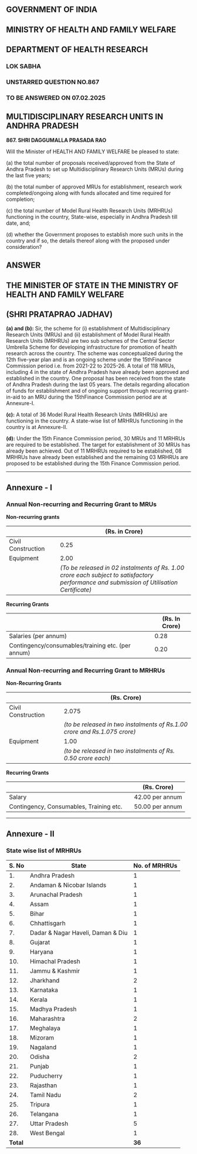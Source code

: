 ## GOVERNMENT OF INDIA

## MINISTRY OF HEALTH AND FAMILY WELFARE

## DEPARTMENT OF HEALTH RESEARCH

### LOK SABHA

### UNSTARRED QUESTION NO.867

### TO BE ANSWERED ON 07.02.2025

## MULTIDISCIPLINARY RESEARCH UNITS IN ANDHRA PRADESH

**867. SHRI DAGGUMALLA PRASADA RAO**

Will the Minister of HEALTH AND FAMILY WELFARE be pleased to state:

(a) the total number of proposals received/approved from the State of Andhra Pradesh to set up
Multidisciplinary Research Units (MRUs) during the last five years;

(b) the total number of approved MRUs for establishment, research work completed/ongoing along with
funds allocated and time required for completion;

(c) the total number of Model Rural Health Research Units (MRHRUs) functioning in the country,
State-wise, especially in Andhra Pradesh till date, and;

(d) whether the Government proposes to establish more such units in the country and if so, the details
thereof along with the proposed under consideration?

## ANSWER

## THE MINISTER OF STATE IN THE MINISTRY OF HEALTH AND FAMILY WELFARE

## (SHRI PRATAPRAO JADHAV)

**(a) and (b):** Sir, the scheme for (i) establishment of Multidisciplinary Research Units (MRUs) and (ii)
establishment of Model Rural Health Research Units (MRHRUs) are two sub schemes of the Central
Sector Umbrella Scheme for developing infrastructure for promotion of health research across the country.
The scheme was conceptualized during the 12th five-year plan and is an ongoing scheme under the
15thFinance Commission period i.e. from 2021-22 to 2025-26. A total of 118 MRUs, including 4 in the
state of Andhra Pradesh have already been approved and established in the country. One proposal has
been received from the state of Andhra Pradesh during the last 05 years. The details regarding allocation
of funds for establishment and of ongoing support through recurring grant-in-aid to an MRU during the
15thFinance Commission period are at Annexure-I.

**(c):** A total of 36 Model Rural Health Research Units (MRHRUs) are functioning in the country. A
state-wise list of MRHRUs functioning in the country is at Annexure-II.

**(d):** Under the 15th Finance Commission period, 30 MRUs and 11 MRHRUs are required to be
established. The target for establishment of 30 MRUs has already been achieved. Out of 11 MRHRUs
required to be established, 08 MRHRUs have already been established and the remaining 03 MRHRUs
are proposed to be established during the 15th Finance Commission period.

---

## Annexure - I

### Annual Non-recurring and Recurring Grant to MRUs

**Non-recurring grants**

|                    |     | (Rs. in Crore)                                                                                                                            |
| ------------------ | --- | ----------------------------------------------------------------------------------------------------------------------------------------- |
| Civil Construction |     | 0.25                                                                                                                                      |
| Equipment          |     | 2.00                                                                                                                                      |
|                    |     | _(To be released in 02 instalments of Rs. 1.00 crore each subject to satisfactory performance and submission of Utilisation Certificate)_ |

**Recurring Grants**

|                                                   |     | (Rs. In Crore) |
| ------------------------------------------------- | --- | -------------- |
| Salaries (per annum)                              |     | 0.28           |
| Contingency/consumables/training etc. (per annum) |     | 0.20           |

### Annual Non-recurring and Recurring Grant to MRHRUs

**Non-Recurring Grants**

|                    |     | (Rs. Crore)                                                               |
| ------------------ | --- | ------------------------------------------------------------------------- |
| Civil Construction |     | 2.075                                                                     |
|                    |     | _(to be released in two instalments of Rs.1.00 crore and Rs.1.075 crore)_ |
| Equipment          |     | 1.00                                                                      |
|                    |     | _(to be released in two instalments of Rs. 0.50 crore each)_              |

**Recurring Grants**

|                                         |     | (Rs. Crore)     |
| --------------------------------------- | --- | --------------- |
| Salary                                  |     | 42.00 per annum |
| Contingency, Consumables, Training etc. |     | 50.00 per annum |

---

## Annexure - II

### State wise list of MRHRUs

| S. No     | State                             | No. of MRHRUs |
| --------- | --------------------------------- | ------------- |
| 1.        | Andhra Pradesh                    | 1             |
| 2.        | Andaman & Nicobar Islands         | 1             |
| 3.        | Arunachal Pradesh                 | 1             |
| 4.        | Assam                             | 1             |
| 5.        | Bihar                             | 1             |
| 6.        | Chhattisgarh                      | 1             |
| 7.        | Dadar & Nagar Haveli, Daman & Diu | 1             |
| 8.        | Gujarat                           | 1             |
| 9.        | Haryana                           | 1             |
| 10.       | Himachal Pradesh                  | 1             |
| 11.       | Jammu & Kashmir                   | 1             |
| 12.       | Jharkhand                         | 2             |
| 13.       | Karnataka                         | 1             |
| 14.       | Kerala                            | 1             |
| 15.       | Madhya Pradesh                    | 1             |
| 16.       | Maharashtra                       | 2             |
| 17.       | Meghalaya                         | 1             |
| 18.       | Mizoram                           | 1             |
| 19.       | Nagaland                          | 1             |
| 20.       | Odisha                            | 2             |
| 21.       | Punjab                            | 1             |
| 22.       | Puducherry                        | 1             |
| 23.       | Rajasthan                         | 1             |
| 24.       | Tamil Nadu                        | 2             |
| 25.       | Tripura                           | 1             |
| 26.       | Telangana                         | 1             |
| 27.       | Uttar Pradesh                     | 5             |
| 28.       | West Bengal                       | 1             |
| **Total** |                                   | **36**        |
